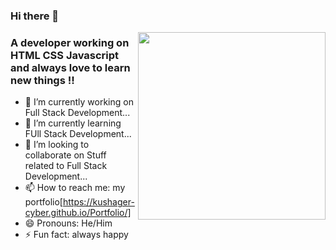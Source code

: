### Hi there 👋
 <img align="right" src="https://media3.giphy.com/media/RbDKaczqWovIugyJmW/giphy.gif?cid=790b7611c22d76db415960690fc99a29f32ee508760abc9b&rid=giphy.gif&ct=g" widht="1000px" height="300px"/>
 
 
 
 
### A developer working on HTML CSS Javascript and always love to learn new things !!
- 🔭 I’m currently working on Full Stack Development...
- 🌱 I’m currently learning FUll Stack Development...
- 👯 I’m looking to collaborate on Stuff related to Full Stack Development...
- 📫 How to reach me: my portfolio[https://kushager-cyber.github.io/Portfolio/]
- 😄 Pronouns: He/Him
- ⚡ Fun fact: always happy


